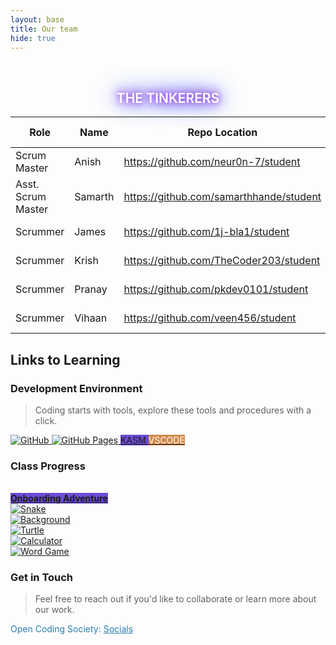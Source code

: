 ```yaml
---
layout: base
title: Our team
hide: true
---
```


<br>

<style>
    .glowing-text {
    color: #fff; /* Set the text color to white or a light color for better contrast */
    text-shadow: 0 0 10px #8a2be2, /* Purple glow */
                0 0 20px #8a2be2, /* Deeper purple glow */
                0 0 30px #4169e1, /* Blue glow */
                0 0 40px #4169e1; /* Deeper blue glow */
    font-weight: 600
    }

    .project-link {
        transition: transform 0.3s ease-in-out;
    }

    .project-link:hover{
        transform: scale(1.1);
    }

</style>

<h2 class="glowing-text"><center> THE TINKERERS </center></h2>

| Role                   | Name      | Repo Location                                 | Stream                | Repo Name |
|------------------------|-----------|-----------------------------------------------|-----------------------|-----------|
| Scrum Master           | Anish     | <https://github.com/neur0n-7/student>         | upstream (OCS fork)     | student   |
| Asst. Scrum Master     | Samarth   | <https://github.com/samarthhande/student>     | downstream (fork)     | student   |
| Scrummer               | James     | <https://github.com/1j-bla1/student>          | downstream (fork)     | student   |
| Scrummer               | Krish     | <https://github.com/TheCoder203/student>      | downstream (fork)     | student   |
| Scrummer               | Pranay    | <https://github.com/pkdev0101/student>        | downstream (fork)     | student   |
| Scrummer               | Vihaan    | <https://github.com/veen456/student>          | downstream (fork)     | student   |


## Links to Learning

### Development Environment

> Coding starts with tools, explore these tools and procedures with a click.

<a href="https://github.com/CompSciTeam/student">
    <img src="https://img.shields.io/badge/GitHub-181717?logo=github&logoColor=white" alt="GitHub">
</a>
<a href="https://CompSciTeam.github.io/student">
    <img src="https://img.shields.io/badge/GitHub%20Pages-327FC7?logo=github&logoColor=white" alt="GitHub Pages">
</a>


<a href="https://kasm.opencodingsociety.com/" class="button small" style="background-color: #6b4bd3ff">
    KASM
</a>
<a href="https://vscode.dev/" class="button small" style="background-color: #d38a4bff">
    <span style="color: #FFFFFF">VSCODE</span>
</a>

<br>

### Class Progress

<!--
<a href="{{site.baseurl}}/snake" class="button small" style="background-color: #6b4bd3ff">
    Snake Game
</a>
<a href="{{site.baseurl}}/turtle" class="button small" style="background-color: #2A7DB1">
    <span style="color: #000000">Turtle</span>
</a>
-->

<a href="{{site.baseurl}}/onboarding/home" class="button small" style="background-color: #6b4bd3ff">
    <br><strong>Onboarding Adventure</strong><br>
</a>

<a href="{{site.baseurl}}/snake">
    <img src="{{site.baseurl}}/images/index/snake.png" alt="Snake" class="project-link">
</a>

<br>

<a href="{{site.baseurl}}/background">
    <img src="{{site.baseurl}}/images/index/background.png" alt="Background" class="project-link">
</a>

<br>

<a href="{{site.baseurl}}/turtle">
    <img src="{{site.baseurl}}/images/index/turtle.png" alt="Turtle" class="project-link">
</a>

<br>

<a href="{{site.baseurl}}/calculator">
    <img src="{{site.baseurl}}/images/index/calculator.png" alt="Calculator" class="project-link">
</a>

<br>

<a href="{{site.baseurl}}/wordgame">
    <img src="{{site.baseurl}}/images/index/wordgame.png" alt="Word Game" class="project-link">
</a>
</div>

<br>

<!-- Contact Section -->
### Get in Touch

> Feel free to reach out if you'd like to collaborate or learn more about our work.

<p style="color: #2A7DB1;">Open Coding Society: <a href="https://opencodingsociety.com" style="color: #2A7DB1; text-decoration: underline;">Socials</a></p>
